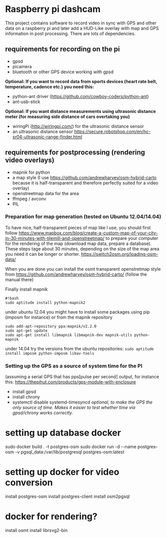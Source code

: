 # Raspberry pi dashcam
This project contains software to record video in sync with GPS and other data on a raspberry pi and later add  a HUD-Like overlay with map and GPS information in post processing. There are lots of dependencies.

## requirements for recording on the pi
* gpsd
* picamera
* bluetooth or other GPS device working with gpsd

**Optional: If you want to record data from sports devices (heart rate belt, temperature, cadence etc.) you need this:**

* python-ant driver (https://github.com/cowboy-coders/python-ant)
* ant-usb-stick

**Optional: If you want distance measurements using ultrasonic distance meter (for measuring side distance of cars overtaking you)**

* wiringPi (http://wiringpi.com/) for the ultrasonic distance sensor
* an ultrasonic distance sensor https://secure.robotshop.com/en/hc-sr04-ultrasonic-range-finder.html

## requirements for postprocessing (rendering video overlays)
* mapnik for python 
* a map style (I use https://github.com/andrewharvey/osm-hybrid-carto because it is half-transparent and therefore perfectly suited for a video overlay)
* openstreetmap data for the area
* ffmpeg / avconv
* PIL


### Preparation for map generation (tested on Ubuntu 12.04/14.04)
To have nice, half-transparent pieces of map like I use, you should first follow https://www.mapbox.com/blog/create-a-custom-map-of-your-city-in-30-minutes-with-tilemill-and-openstreetmap/ to prepare your computer for the rendering of the map  (download map data, prepare a database). These steps tage about 30 minutes, depending on the size of the map area you need it can be longer or shorter.
https://switch2osm.org/loading-osm-data/


When you are done you can install the osmt transparent openstretmap style from https://github.com/andrewharvey/osm-hybrid-carto/
(follow the manual there)

Finally install mapnik

```
#!bash
sudo aptitude install python-mapnik2
```

under ubuntu 12.04 you might have to install some packages using pip (imposm for instance) or from the mapnik repository
```
sudo add-apt-repository ppa:mapnik/v2.2.0
sudo apt-get update
sudo apt-get install libmapnik libmapnik-dev mapnik-utils python-mapnik
```

under 14.04 try the versions from the ubuntu repositories:
```sudo aptitude install imposm python-imposm libav-tools```


### Setting up the GPS as a source of system time for the PI
(assuming a serial GPS that has pps[pulse per second] output, for instance this: https://thepihut.com/products/gps-module-with-enclosure

- install gpsd
- install chrony
- systemctl disable systemd-timesyncd *optional, to make the GPS the only source of time. Makes it easier to test
whether time via gpsd/chrony works correctly.*

# setting up database docker

sudo docker build . -t postgres-osm
sudo docker run -d --name postgres-osm -v pgsql_data:/var/lib/postgresql postgres-osm:latest

# setting up docker for video conversion

install postgres-osm
install postgres-client
install osm2pgsql



# docker for rendering?
install osmt
install librsvg2-bin

